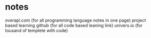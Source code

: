 # notes

overapi.com                       (for all programming language notes in one page)
project based learning github     (for all code based leaning link)
univers.io                        (for tousand of templete with code)
